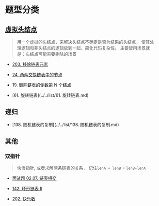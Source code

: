 # 题型分类

## [虚拟头结点](./虚拟头节点.md)

> 用一个虚拟的头结点，来解决头结点不确定是否为结果的头结点， 使其处理逻辑和非头结点的逻辑放到一起，简化代码复杂性， 主要使用场景就是：头结点可能需要剔除的场景

- [203. 移除链表元素](https://leetcode.cn/problems/remove-linked-list-elements/)

- [24. 两两交换链表中的节点](https://leetcode.cn/problems/swap-nodes-in-pairs/)
- [19. 删除链表的倒数第 N 个结点](https://leetcode.cn/problems/remove-nth-node-from-end-of-list/)
- [61. 旋转链表](../../list/61. 旋转链表.md)

## 递归

- [138. 随机链表的复制](../../list/138. 随机链表的复制.md)

## 其他

### 双指针

> 快慢指针, 或者求解两条链表的关系， 记住`lenA + lenB` = `lenB+lenA`

- [面试题 02.07. 链表相交](https://leetcode.cn/problems/intersection-of-two-linked-lists-lcci/)

- [142. 环形链表 II](https://leetcode.cn/problems/linked-list-cycle-ii/)

- [202. 快乐数](../../list/202.快乐数.md)
